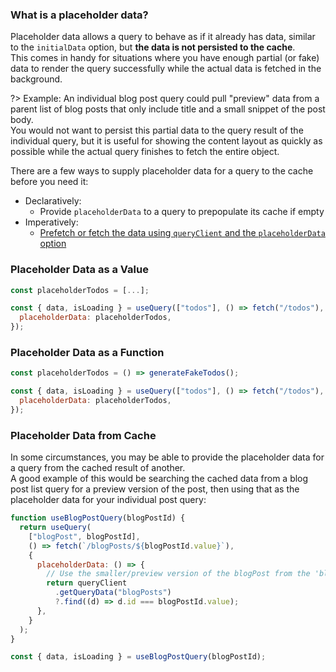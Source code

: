 ### What is a placeholder data?

Placeholder data allows a query to behave as if it already has data, similar to the `initialData` option, but **the data is not persisted to the cache**.  
This comes in handy for situations where you have enough partial (or fake) data to render the query successfully while the actual data is fetched in the background.

?> Example: An individual blog post query could pull "preview" data from a parent list of blog posts that only include title and a small snippet of the post body.  
You would not want to persist this partial data to the query result of the individual query, but it is useful for showing the content layout as quickly as possible while the actual query finishes to fetch the entire object.

There are a few ways to supply placeholder data for a query to the cache before you need it:

- Declaratively:
  - Provide `placeholderData` to a query to prepopulate its cache if empty
- Imperatively:
  - [Prefetch or fetch the data using `queryClient` and the `placeholderData` option](guides/prefetching)

### Placeholder Data as a Value

```js
const placeholderTodos = [...];

const { data, isLoading } = useQuery(["todos"], () => fetch("/todos"), {
  placeholderData: placeholderTodos,
});
```

### Placeholder Data as a Function

```js
const placeholderTodos = () => generateFakeTodos();

const { data, isLoading } = useQuery(["todos"], () => fetch("/todos"), {
  placeholderData: placeholderTodos,
});
```

### Placeholder Data from Cache

In some circumstances, you may be able to provide the placeholder data for a query from the cached result of another.  
A good example of this would be searching the cached data from a blog post list query for a preview version of the post, then using that as the placeholder data for your individual post query:

```js
function useBlogPostQuery(blogPostId) {
  return useQuery(
    ["blogPost", blogPostId],
    () => fetch(`/blogPosts/${blogPostId.value}`),
    {
      placeholderData: () => {
        // Use the smaller/preview version of the blogPost from the 'blogPosts' query as the placeholder data for this blogPost query
        return queryClient
          .getQueryData("blogPosts")
          ?.find((d) => d.id === blogPostId.value);
      },
    }
  );
}

const { data, isLoading } = useBlogPostQuery(blogPostId);
```
